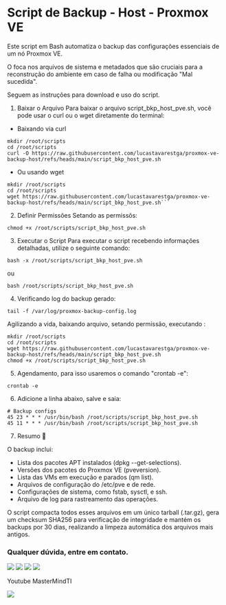 # Script de Backup - Host - Proxmox VE
Este script em Bash automatiza o backup das configurações essenciais de um nó Proxmox VE. 

O foca nos arquivos de sistema e metadados que são cruciais para a reconstrução do ambiente em caso de falha ou modificação "Mal sucedida".

Seguem as instruções para download e uso do script.

1. Baixar o Arquivo
Para baixar o arquivo script_bkp_host_pve.sh, você pode usar o curl ou o wget diretamente do terminal:

- Baixando via curl
```
mkdir /root/scripts
cd /root/scripts
curl -O https://raw.githubusercontent.com/lucastavarestga/proxmox-ve-backup-host/refs/heads/main/script_bkp_host_pve.sh
```

- Ou usando wget
```
mkdir /root/scripts
cd /root/scripts
wget https://raw.githubusercontent.com/lucastavarestga/proxmox-ve-backup-host/refs/heads/main/script_bkp_host_pve.sh```
```

2. Definir Permissões
Setando as permissõs:

```
chmod +x /root/scripts/script_bkp_host_pve.sh
```

3. Executar o Script
Para executar o script recebendo informações detalhadas, utilize o seguinte comando:

```
bash -x /root/scripts/script_bkp_host_pve.sh
```

ou 

```
bash /root/scripts/script_bkp_host_pve.sh
```

4. Verificando log do backup gerado:
```
tail -f /var/log/proxmox-backup-config.log
```

Agilizando a vida, baixando arquivo, setando permissão, executando :

```
mkdir /root/scripts
cd /root/scripts
wget https://raw.githubusercontent.com/lucastavarestga/proxmox-ve-backup-host/refs/heads/main/script_bkp_host_pve.sh
chmod +x /root/scripts/script_bkp_host_pve.sh
```

5. Agendamento, para isso usaremos o comando "crontab -e":
```
crontab -e
```

6. Adicione a linha abaixo, salve e saia:
```
# Backup configs  
45 23 * * * /usr/bin/bash /root/scripts/script_bkp_host_pve.sh 
45 11 * * * /usr/bin/bash /root/scripts/script_bkp_host_pve.sh
```

7. Resumo 📝

O backup inclui:

  * Lista dos pacotes APT instalados (dpkg --get-selections).
  * Versões dos pacotes do Proxmox VE (pveversion).
  * Lista das VMs em execução e parados (qm list).
  * Arquivos de configuração do /etc/pve e de rede.
  * Configurações de sistema, como fstab, sysctl, e ssh.
  * Arquivo de log para rastreamento das operações.

O script compacta todos esses arquivos em um único tarball (.tar.gz), gera um checksum SHA256 para verificação de integridade e mantém os backups por 30 dias, realizando a limpeza automática dos arquivos mais antigos.

### Qualquer dúvida, entre em contato.

<a href="mailto:lucastavarestga@gmail.com"><img src="https://img.shields.io/badge/Gmail-D14836?style=for-the-badge&logo=gmail&logoColor=white" target="_blank"></a>
<a href="https://www.linkedin.com/in/lucastavarestga" target="_blank"><img src="https://img.shields.io/badge/-LinkedIn-0077B5?style=for-the-badge&logo=linkedin&logoColor=white" target="_blank"></a>
<a href="https://youtube.com/@lucastavaressoares" target="_blank"><img src="https://img.shields.io/badge/YouTube-FF0000?style=for-the-badge&logo=youtube&logoColor=white" target="_blank"></a>
<a href="https://youtube.com/@osysadmin" target="_blank"><img src="https://img.shields.io/badge/YouTube-FF0000?style=for-the-badge&logo=youtube&logoColor=white" target="_blank"></a>

Youtube MasterMindTI

<a href="https://www.youtube.com/@mastermindti" target="_blank"><img src="https://img.shields.io/badge/YouTube-FF0000?style=for-the-badge&logo=youtube&logoColor=white" target="_blank"></a>
